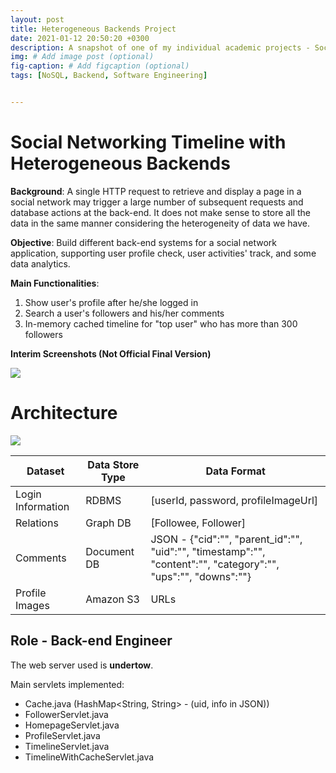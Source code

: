 ```yaml
---
layout: post
title: Heterogeneous Backends Project
date: 2021-01-12 20:50:20 +0300
description: A snapshot of one of my individual academic projects - Social Network App with Heterogeneous Backends. This project's from 15619  Cloud Computing at CMU I took in 2020.
img: # Add image post (optional)
fig-caption: # Add figcaption (optional)
tags: [NoSQL, Backend, Software Engineering]


---
```


# Social Networking Timeline with Heterogeneous Backends

**Background**: A single HTTP request to retrieve and display a page in a social network may trigger a large number of subsequent requests and database actions at the back-end. It does not make sense to store all the data in the same manner considering the heterogeneity of data we have. 

**Objective**: Build different back-end systems for a social network application, supporting user profile check, user activities' track, and some data analytics.

**Main Functionalities**:

1. Show user's profile after he/she logged in
2. Search a user's followers and his/her comments
3. In-memory cached timeline for "top user" who has more than 300 followers

**Interim Screenshots (Not Official Final Version)**

![]({{site.baseurl}}/assets/img/portfolio-img/SNS2.png)



# Architecture

![]({{site.baseurl}}/assets/img/portfolio-img/SNS1.png)

| Dataset           | Data Store Type | Data Format                                                  |
| ----------------- | --------------- | ------------------------------------------------------------ |
| Login Information | RDBMS           | [userId, password, profileImageUrl]                          |
| Relations         | Graph DB        | [Followee, Follower]                                         |
| Comments          | Document DB     | JSON - {"cid":"", "parent_id":"", "uid":"", "timestamp":"", "content":"", "category":"", "ups":"", "downs":""} |
| Profile Images    | Amazon S3       | URLs                                                         |



## Role - Back-end Engineer

The web server used is **undertow**.

Main servlets implemented:

* Cache.java (HashMap<String, String> - (uid, info in JSON))
* FollowerServlet.java
* HomepageServlet.java
* ProfileServlet.java
* TimelineServlet.java
* TimelineWithCacheServlet.java